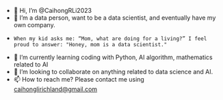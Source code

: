 - 👋 Hi, I’m @CaihongRLi2023
- 👀 I’m a data person, want to be a data scientist, and eventually have my own company.
-     When my kid asks me: “Mom, what are doing for a living?” I feel proud to answer: "Honey, mom is a data scientist."
- 🌱 I’m currently learning coding with Python, AI algorithm, mathematics related to AI
- 💞️ I’m looking to collaborate on anything related to data science and AI. 
- 📫 How to reach me? Please contact me using caihonglirichland@gmail.com

<!---
CaihongRLi2023/CaihongRLi2023 is a ✨ special ✨ repository because its `README.md` (this file) appears on your GitHub profile.
You can click the Preview link to take a look at your changes.
--->
